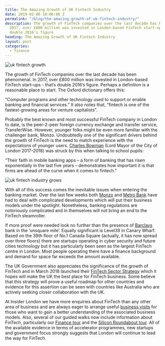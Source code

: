 ```yaml
---
title: The Amazing Growth of UK Fintech Industry
date: 2019-02-06 10:06:00 Z
permalink: "/blog/the-amazing-growth-of-uk-fintech-industry/"
description: The growth of FinTech companies over the last decade has been phenomenal.  In
  2017, over £800 million was invested in London-based FinTech start-ups - that’s
  double 2016’s figure
heading: The Amazing Growth of UK Fintech Industry
layout: post
categories:
  - finance
---
```


![uk fintech growth](/uploads/uk%20fintech%20growth.jpg)

The growth of FinTech companies over the last decade has been phenomenal.  In 2017, over £800 million was invested in London-based FinTech start-ups - that’s double 2016’s figure.  Perhaps a definition is a reasonable place to start.  The Oxford dictionary offers this:


“Computer programs and other technology used to support or enable banking and financial services.”  It also notes that, “fintech is one of the fastest-growing areas for venture capitalists”.



Probably the best known and most successful FinTech company in London to date, is the peer-2-peer foreign currency exchange and transfer service, TransferWise.  However, younger folks might be even more familiar with the challenger bank, Monzo.  Undoubtedly one of the significant drivers behind the growth of FinTech is the need to match experience with the expectations of younger users.  [Charles Bowman](https://en.wikipedia.org/wiki/Charles_Bowman_(Lord_Mayor_of_London)) (Lord Mayor of the City of London 2017-2018) was struck by this when talking to school pupils:



“Their faith in mobile banking apps – a form of banking that has risen exponentially in the last five years – demonstrates how important it is that firms are ahead of the curve when it comes to fintech.”

 ![uk fintech industry grows](/uploads/uk%20fintech%20industry%20grows.jpg)

With all of this success comes the inevitable issues when entering the banking market. Over the last few weeks both [Monzo](http://www.cityam.com/269968/digital-bank-monzo-allow-customers-go-overdrawn-buy-shares) and [Metro Bank](https://www.theguardian.com/business/nils-pratley-on-finance/2019/jan/31/metro-bank-chief-has-talked-himself-into-hole-over-loans-blunder) have had to deal with complicated developments which will put their business models under the spotlight.  Nonetheless, banking regulations are notoriously complicated and in themselves will not bring an end to the FinTech steamroller.



If more proof were needed look no further than the presence of [Barclays](https://www.thinkrise.com/#/) bank in the ‘unsquare mile’.  Equally significant is Level39 in Canary Wharf.  Based on the 39th floor of No.1 Canada Square (actually, it has now spread over three floors) there are startups operating in cyber security and future cities technology but it has particularly been seen as the largest FinTech centre in London.  Most people operating there have a finance background and demand for space far exceeds the amount available.



The UK Government also appreciates the significance of the growth of FinTech and in March 2018 launched their [FinTech Sector Strategy](https://www.gov.uk/government/publications/fintech-sector-strategy) which it hopes will make the UK the best place for FinTech business.  Some believe that this strategy will prove a useful roadmap for other countries and evidence for this assertion can be seen with countries like Australia who are actively seeking closer collaboration with the UK.



At Insider London we have more enquiries about FinTech than any other area of business and are always eager to arrange useful [business visits](https://www.insiderlondon.com/london/company-visits/) for those who want to gain a better understanding of the associated business models.  Also, several of our guided walks now include information about FinTech, particularly our [Finance tour](https://www.insiderlondon.com/london/educational-tours/london-finance-walking-tour/) and the [Silicon Roundabout tour](https://www.insiderlondon.com/london/educational-tours/silicon-roundabout-and-tech-city-tour/).  All of the available evidence in terms of accelerator programmes, new startups and government focus strongly suggests that London will continue to lead the way for FinTech.
